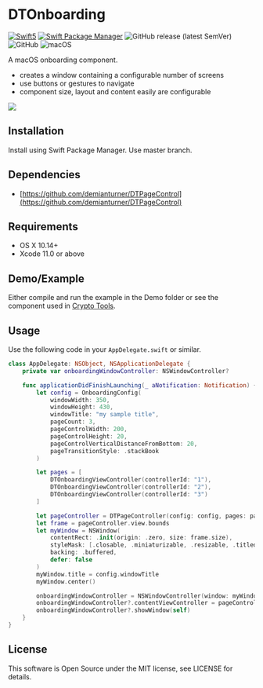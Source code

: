 # DTOnboarding

<a href="https://developer.apple.com/swift"><img alt="Swift5" src="https://img.shields.io/badge/language-Swift5-orange.svg"/></a>
<a href="https://swift.org/package-manager"><img alt="Swift Package Manager" src="https://img.shields.io/badge/SwiftPM-compatible-yellowgreen.svg"/></a>
![GitHub release (latest SemVer)](https://img.shields.io/github/v/release/demianturner/dtonboarding?sort=semver)
![GitHub](https://img.shields.io/github/license/demianturner/dtonboarding)
![macOS](https://img.shields.io/badge/macOS-10.12-green.svg)

A macOS onboarding component.

- creates a window containing a configurable number of screens
- use buttons or gestures to navigate
- component size, layout and content easily are configurable

![](https://i.imgur.com/sJb69GE.gif)


## Installation
Install using Swift Package Manager.  Use master branch.

## Dependencies
- [https://github.com/demianturner/DTPageControl](https://github.com/demianturner/DTPageControl)

## Requirements
- OS X 10.14+
- Xcode 11.0 or above

## Demo/Example
Either compile and run the example in the Demo folder or see the component used in [Crypto Tools](https://apps.apple.com/gb/app/crypto-tools/id1345035239?mt=12).

## Usage

Use the following code in your `AppDelegate.swift` or similar.

```swift
class AppDelegate: NSObject, NSApplicationDelegate {
    private var onboardingWindowController: NSWindowController?

    func applicationDidFinishLaunching(_ aNotification: Notification) {
        let config = OnboardingConfig(
            windowWidth: 350,
            windowHeight: 430,
            windowTitle: "my sample title",
            pageCount: 3,
            pageControlWidth: 200,
            pageControlHeight: 20,
            pageControlVerticalDistanceFromBottom: 20, 
            pageTransitionStyle: .stackBook
        )

        let pages = [
            DTOnboardingViewController(controllerId: "1"),
            DTOnboardingViewController(controllerId: "2"),
            DTOnboardingViewController(controllerId: "3")
        ]

        let pageController = DTPageController(config: config, pages: pages)
        let frame = pageController.view.bounds
        let myWindow = NSWindow(
            contentRect: .init(origin: .zero, size: frame.size),
            styleMask: [.closable, .miniaturizable, .resizable, .titled],
            backing: .buffered,
            defer: false
        )
        myWindow.title = config.windowTitle
        myWindow.center()

        onboardingWindowController = NSWindowController(window: myWindow)
        onboardingWindowController?.contentViewController = pageController
        onboardingWindowController?.showWindow(self)
    }
}
```

## License
This software is Open Source under the MIT license, see LICENSE for details.
